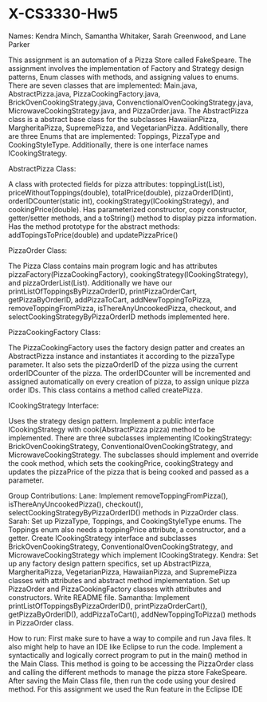 # X-CS3330-Hw5
Names: Kendra Minch, Samantha Whitaker, Sarah Greenwood, and Lane Parker

This assignment is an automation of a Pizza Store called FakeSpeare. The assignment involves the implementation of Factory and Strategy design patterns, Enum classes with methods, and assigning values to enums. There are seven classes that are implemented: Main.java, AbstractPizza.java, PizzaCookingFactory.java, BrickOvenCookingStrategy.java, ConvenctionalOvenCookingStrategy.java, MicrowaveCookingStrategy.java, and PizzaOrder.java. The AbstractPizza class is a abstract base class for the subclasses HawaiianPizza, MargheritaPizza, SupremePizza, and VegetarianPizza. Additionally, there are three Enums that are implemented: Toppings, PizzaType and CookingStyleType. Additionally, there is one interface names ICookingStrategy.

AbstractPizza Class:

A class with protected fields for pizza attributes: toppingList(List<Toppings>), priceWithoutToppings(double), totalPrice(double),
pizzaOrderID(int), orderIDCounter(static int), cookingStrategy(ICookingStrategy), and cookingPrice(double). Has parameterized constructor, copy constructor, getter/setter methods, and a toString() method to display pizza information. Has the method prototype for the abstract methods: addTopingsToPrice(double) and updatePizzaPrice()

PizzaOrder Class:

The Pizza Class contains main program logic and has attributes pizzaFactory(PizzaCookingFactory), cookingStrategy(ICookingStrategy), and pizzaOrderList(List<AbstractPizza>). Additionally we have our printListOfToppingsByPizzaOrderID, printPizzaOrderCart, getPizzaByOrderID, addPizzaToCart, addNewToppingToPizza, removeToppingFromPizza, isThereAnyUncookedPizza, checkout, and selectCookingStrategyByPizzaOrderID methods implemented here.

PizzaCookingFactory Class:

The PizzaCookingFactory uses the factory design patter and creates an AbstractPizza instance and instantiates it according to the pizzaType parameter. It also sets the pizzaOrderID of the pizza using the current orderIDCounter of the pizza. The orderIDCounter will be incremented and assigned automatically on every creation of pizza, to assign unique pizza order IDs. This class contains a method called createPizza.

ICookingStrategy Interface: 

Uses the strategy design pattern. Implement a public interface ICookingStrategy with cook(AbstractPizza pizza) method to be implemented. There are three subclasses implementing ICookingStrategy: BrickOvenCookingStrategy, ConventionalOvenCookingStrategy, and MicrowaveCookingStrategy. The subclasses should implement and override the cook method, which sets the cookingPrice, cookingStrategy and updates the pizzaPrice of the pizza that is being cooked and passed as a parameter.

Group Contributions:
Lane: Implement removeToppingFromPizza(), isThereAnyUncookedPizza(), checkout(), selectCookingStrategyByPizzaOrderID() methods in PizzaOrder class.
Sarah: Set up PizzaType, Toppings, and CookingStyleType enums. The Toppings enum also needs a toppingPrice attribute, a constructor, and a getter. Create ICookingStrategy interface and subclasses BrickOvenCookingStrategy, ConventionalOvenCookingStrategy, and MicrowaveCookingStrategy which implement ICookingStrategy.
Kendra: Set up any factory design pattern specifics, set up AbstractPizza, MargheritaPizza, VegetarianPizza, HawaiianPizza, and SupremePizza classes with attributes and abstract method implementation. Set up PizzaOrder and PizzaCookingFactory classes with attributes and constructors. Write README file.
Samantha: Implement printListOfToppingsByPizzaOrderID(), printPizzaOrderCart(), getPizzaByOrderID(), addPizzaToCart(), addNewToppingToPizza() methods in PizzaOrder class.

How to run:
First make sure to have a way to compile and run Java files. It also might help to have an IDE like Eclipse to run the code.
Implement a syntactically and logically correct program to put in the main() method in the Main Class. This method is going to be accessing the PizzaOrder class and calling the different methods to manage the pizza store FakeSpeare.
After saving the Main Class file, then run the code using your desired method. For this assignment we used the Run feature in the Eclipse IDE
